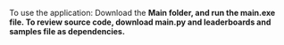 To use the application: Download the <b> Main <b> folder, and run the main.exe file. 
To review source code, download main.py and leaderboards and samples file as dependencies.
